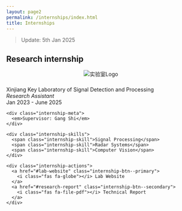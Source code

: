 ```yaml
---
layout: page2
permalink: /internships/index.html
title: Internships
---
```


> Update: 5th Jan 2025

## Research internship

<div class="internship-visual" style="display: flex; justify-content: center;">
    <img src="https://zhangtianze.com/images/lab.jpg" 
         alt="实验室Logo"
         style="max-width: 100%; height: auto;">
</div>

<div class="internship-company">
      <h3 class="fas fa-university"></h3>
      Xinjiang Key Laboratory of Signal Detection and Processing
    </div>
    
  <div class="internship-details">
    <i class="internship-role">Research Assistant</i>
    
  <div class="internship-container">
    <div class="internship-period">Jan 2023 - June 2025</div>
    
    <div class="internship-meta">
      <em>Supervisor: Gang Shi</em>
    </div>

    <div class="internship-skills">
      <span class="internship-skill">Signal Processing</span>
      <span class="internship-skill">Radar Systems</span>
      <span class="internship-skill">Computer Vision</span>
    </div>

    <div class="internship-actions">
      <a href="#lab-website" class="internship-btn--primary">
        <i class="fas fa-globe"></i> Lab Website
      </a>
      <a href="#research-report" class="internship-btn--secondary">
        <i class="fas fa-file-pdf"></i> Technical Report
      </a>
    </div>
  </div>
</div>
